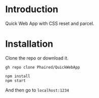 # Introduction
Quick Web App with CSS reset and parcel.
# Installation

Clone the repo or download it.
``` 
gh repo clone Phaired/QuickWebApp
``` 
``` 
npm install
npm start
```

And then go to `localhost:1234`

